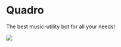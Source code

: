 # Quadro
The best music-utility bot for all your needs!


<a href="https://top.gg/bot/980797090718433301">
  <img src="https://top.gg/api/widget/980797090718433301.svg">
</a>
